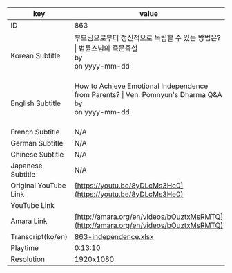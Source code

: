 |  key  |  value  |
|-------|---------|
| ID            | 863 |
| Korean Subtitle | 부모님으로부터 정신적으로 독립할 수 있는 방법은? \| 법륜스님의 즉문즉설<br>by <br>on yyyy-mm-dd<br><br>|
| English Subtitle | How to Achieve Emotional Independence from Parents? \| Ven. Pomnyun's Dharma Q&A<br>by <br>on yyyy-mm-dd<br><br>|
| French Subtitle | N/A |
| German Subtitle | N/A |
| Chinese Subtitle | N/A |
| Japanese Subtitle | N/A |
| Original YouTube Link  | [https://youtu.be/8yDLcMs3He0](https://youtu.be/8yDLcMs3He0) |
| YouTube Link  |  |
| Amara Link    | [http://amara.org/en/videos/bOuztxMsRMTQ](http://amara.org/en/videos/bOuztxMsRMTQ) |
| Transcript(ko/en) | [863-independence.xlsx](https://github.com/jungtosociety/dharma-qna/raw/master/sub/863/863-independence.xlsx) |
| Playtime | 0:13:10 |
| Resolution | 1920x1080|
